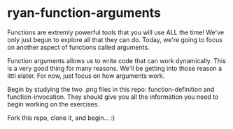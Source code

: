 # ryan-function-arguments

Functions are extremly powerful tools that you will use ALL the time! We've only just begun to explore all that they can do. Today, we're going to focus on another aspect of functions called arguments. 

Function arguments allows us to write code that can work dynamically. This is a very good thing for many reasons. We'll be getting into those reason a littl elater. For now, just focus on how arguments work. 

Begin by studying the two .png files in this repo: function-definition and function-invocation. They should give you all the information you need to begin working on the exercises.

Fork this repo, clone it, and begin... :)